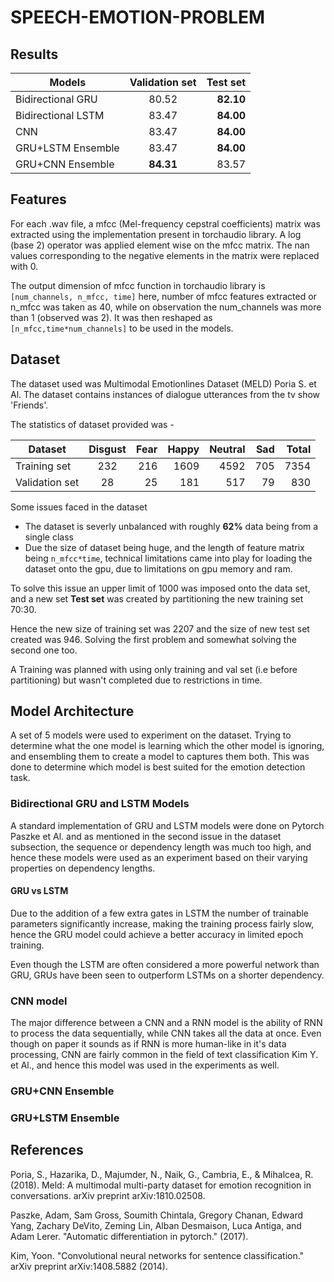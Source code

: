 # SPEECH-EMOTION-PROBLEM

## Results

| Models        |Validation set          | Test set  |
| ------------- |:-------------:| -----:|
| Bidirectional GRU      | 80.52 | **82.10** |
| Bidirectional LSTM      | 83.47      |   **84.00** |
| CNN      | 83.47      |   **84.00** |
| GRU+LSTM Ensemble      | 83.47      |   **84.00** |
| GRU+CNN Ensemble  | **84.31**      |    83.57 |


## Features 
For each .wav file, a mfcc (Mel-frequency cepstral coefficients) matrix was extracted using the implementation present in torchaudio library. A log (base 2) operator was applied element wise on the mfcc matrix. The nan values corresponding to the negative elements in the matrix were replaced with 0. 

The output dimension of mfcc function in torchaudio library is `[num_channels, n_mfcc, time]` here, number of mfcc features extracted or n_mfcc was taken as 40, while on observation the num_channels was more than 1 (observed was 2). It was then reshaped as `[n_mfcc,time*num_channels]` to be used in the models. 

## Dataset 
The dataset used was Multimodal Emotionlines Dataset (MELD) Poria S. et Al. The dataset contains instances of dialogue utterances from the tv show 'Friends'.

The statistics of dataset provided was - 

| Dataset   |Disgust | Fear | Happy | Neutral | Sad | Total |           
| ------------- |:-------------:|-------------:|-------------:|-------------:|-------------:|-------------:|
|Training set      | 232 | 216 | 1609 | 4592 | 705 | 7354 | 
|Validation set     | 28 | 25 | 181 | 517 | 79 |  830 

Some issues faced in the dataset
 *  The dataset is severly unbalanced with roughly **62%** data being from a single class 
 *  Due the size of dataset being huge, and the length of feature matrix being `n_mfcc*time`, technical limitations came into play for loading the dataset onto the gpu, due to limitations on gpu memory and ram. 
 
 To solve this issue an upper limit of 1000 was imposed onto the data set, and a new set **Test set** was created by partitioning the new training set 70:30. 
 
 Hence the new size of training set was 2207 and the size of new test set created was 946. Solving the first problem and somewhat solving the second one too. 
 
 A Training was planned with using only training and val set (i.e before partitioning) but wasn't completed due to restrictions in time. 
 
## Model Architecture 
 A set of 5 models were used to experiment on the dataset. Trying to determine what the one model is learning which the other model is ignoring, and ensembling them to create a model to captures them both. This was done to determine which model is best suited for the emotion detection task. 

### Bidirectional GRU and LSTM Models 
A standard implementation of GRU and LSTM models were done on Pytorch Paszke et Al. and as mentioned in the second issue in the dataset subsection, the sequence or dependency length was much too high, and hence these models were used as an experiment based on their varying properties on dependency lengths. 

#### GRU vs LSTM 
Due to the addition of a few extra gates in LSTM the number of trainable parameters significantly increase, making the training process fairly slow, hence the GRU model could achieve a better accuracy in limited epoch training.  

Even though the LSTM are often considered a more powerful network than GRU, GRUs have been seen to outperform LSTMs on a shorter dependency. 

### CNN model
The major difference between a CNN and a RNN model is the ability of RNN to process the data sequentially, while CNN takes all the data at once. Even though on paper it sounds as if RNN is more human-like in it's data processing, CNN are fairly common in the field of text classification Kim Y. et Al., and hence this model was used in the experiments as well. 

### GRU+CNN Ensemble 

### GRU+LSTM Ensemble 

 ## References 
 Poria, S., Hazarika, D., Majumder, N., Naik, G., Cambria, E., & Mihalcea, R. (2018). Meld: A multimodal multi-party dataset for emotion recognition in conversations. arXiv preprint arXiv:1810.02508.
 
 Paszke, Adam, Sam Gross, Soumith Chintala, Gregory Chanan, Edward Yang, Zachary DeVito, Zeming Lin, Alban Desmaison, Luca Antiga, and Adam Lerer. "Automatic differentiation in pytorch." (2017).
 
 Kim, Yoon. "Convolutional neural networks for sentence classification." arXiv preprint arXiv:1408.5882 (2014).

 
